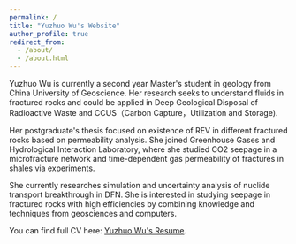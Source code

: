 ```yaml
---
permalink: /
title: "Yuzhuo Wu's Website"
author_profile: true
redirect_from: 
  - /about/
  - /about.html
---
```


Yuzhuo Wu  is currently a second year Master's student in geology from China University of Geoscience. Her research seeks to understand fluids in fractured rocks and could be applied in Deep Geological Disposal of Radioactive Waste and CCUS（Carbon Capture，Utilization and Storage).

Her postgraduate's thesis focused on existence of REV in different fractured rocks based on permeability analysis. She joined Greenhouse Gases and Hydrological Interaction Laboratory, where she studied  CO2 seepage in a microfracture network and time-dependent gas permeability of fractures in shales via experiments. 

She currently researches simulation and uncertainty analysis of nuclide transport breakthrough in DFN. She is interested in studying seepage in fractured rocks with high efficiencies by combining knowledge and techniques from geosciences and computers.

You can find full CV here: [Yuzhuo Wu's Resume](_pages/resume20240312.pdf).

